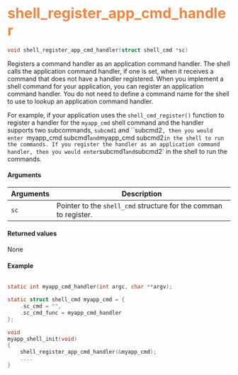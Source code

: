 ## <font color="#F2853F" style="font-size:24pt"> shell_register_app_cmd_handler </font>

```c
void shell_register_app_cmd_handler(struct shell_cmd *sc)
```
Registers a command handler as an application command handler.  The shell calls the application command handler, if one is set,  when it receives a command that does not have a handler registered.  When you implement a shell command for your application,  you can register an application command handler. You do not need to define a command name for the shell to use to lookup an application command handler.  

For example, if your application uses the `shell_cmd_register()` function to register a handler for the `myapp_cmd` shell command and the handler supports two subcommands, `subcmd1` and ``subcmd2`, then you would enter `myapp_cmd subcmd1` and `myapp_cmd subcmd2` in the shell to run the commands. If you register the handler as an application command handler, then you would enter `subcmd1` and `subcmd2` in the shell to run the commands.
<br>
#### Arguments

| Arguments | Description |
|-----------|-------------|
| `sc` | Pointer to the `shell_cmd` structure for the comman to register.  |

#### Returned values
None

#### Example

```c

static int myapp_cmd_handler(int argc, char **argv);

static struct shell_cmd myapp_cmd = {
    .sc_cmd = "",
    .sc_cmd_func = myapp_cmd_handler
};

void
myapp_shell_init(void)
{
    shell_register_app_cmd_handler(&myapp_cmd);
    ....
}
```
